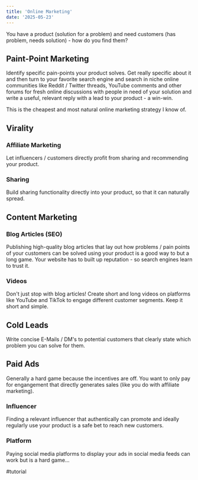 ```yaml
---
title: 'Online Marketing'
date: '2025-05-23'
---
```

You have a product (solution for a problem) and need customers (has problem, needs solution) - how do you find them?

## Paint-Point Marketing

Identify specific pain-points your product solves. Get really specific about it and then turn to your favorite search engine and search in niche online communities like Reddit / Twitter threads, YouTube comments and other forums for fresh online discussions with people in need of your solution and write a useful, relevant reply with a lead to your product - a win-win.

This is the cheapest and most natural online marketing strategy I know of.

## Virality

### Affiliate Marketing

Let influencers / customers directly profit from sharing and recommending your product.

### Sharing

Build sharing functionality directly into your product, so that it can naturally spread.

## Content Marketing

### Blog Articles (SEO)

Publishing high-quality blog articles that lay out how problems / pain points of your customers can be solved using your product is a good way to but a long game. Your website has to built up reputation - so search engines learn to trust it.

### Videos

Don't just stop with blog articles! Create short and long videos on platforms like YouTube and TikTok to engage different customer segments. Keep it short and simple.

## Cold Leads

Write concise E-Mails / DM's to potential customers that clearly state which problem you can solve for them.

## Paid Ads

Generally a hard game because the incentives are off. You want to only pay for engangement that directly generates sales (like you do with affiliate marketing).

### Influencer

Finding a relevant influencer that authentically can promote and ideally regularly use your product is a safe bet to reach new customers.

### Platform

Paying social media platforms to display your ads in social media feeds can work but is a hard game...

#tutorial

